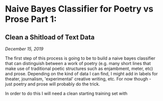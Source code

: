 #  Naive Bayes Classifier for Poetry vs Prose Part 1: 
## Clean a Shitload of Text Data
_December 15, 2019_

The first step of this process is going to be to build a naive bayes classifier that can distinguish
between a work of poetry (e.g. many short lines that make use of traditional poetic structures such
as enjambment, meter, etc) and prose. Depending on the kind of data I can find, I might add in labels
for theater, journalism, 'experimental' creative writing, etc. For now though - just poetry and prose
will probably do the trick. 

In order to do this I will need a clean starting training set with 

